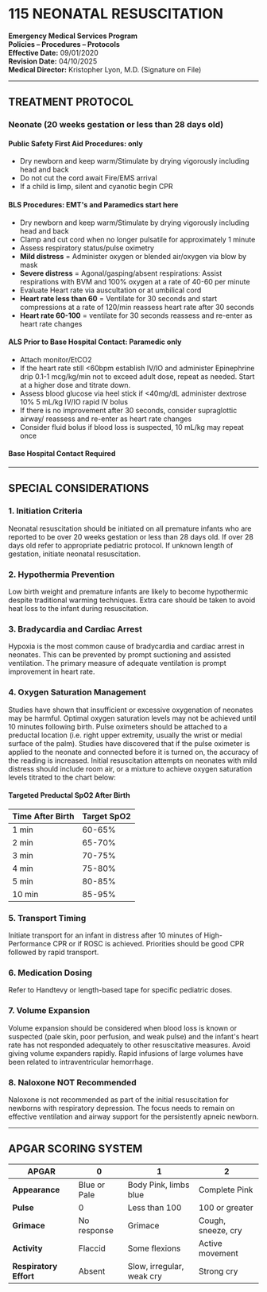 # 115 NEONATAL RESUSCITATION

**Emergency Medical Services Program**  
**Policies – Procedures – Protocols**  
**Effective Date:** 09/01/2020  
**Revision Date:** 04/10/2025  
**Medical Director:** Kristopher Lyon, M.D. (Signature on File)

---

## TREATMENT PROTOCOL

### Neonate (20 weeks gestation or less than 28 days old)

#### Public Safety First Aid Procedures: only

- Dry newborn and keep warm/Stimulate by drying vigorously including head and back
- Do not cut the cord await Fire/EMS arrival
- If a child is limp, silent and cyanotic begin CPR

#### BLS Procedures: EMT's and Paramedics start here

- Dry newborn and keep warm/Stimulate by drying vigorously including head and back
- Clamp and cut cord when no longer pulsatile for approximately 1 minute
- Assess respiratory status/pulse oximetry
- **Mild distress** = Administer oxygen or blended air/oxygen via blow by mask
- **Severe distress** = Agonal/gasping/absent respirations: Assist respirations with BVM and 100% oxygen at a rate of 40-60 per minute
- Evaluate Heart rate via auscultation or at umbilical cord
- **Heart rate less than 60** = Ventilate for 30 seconds and start compressions at a rate of 120/min reassess heart rate after 30 seconds
- **Heart rate 60-100** = ventilate for 30 seconds reassess and re-enter as heart rate changes

#### ALS Prior to Base Hospital Contact: Paramedic only

- Attach monitor/EtCO2
- If the heart rate still <60bpm establish IV/IO and administer Epinephrine drip 0.1-1 mcg/kg/min not to exceed adult dose, repeat as needed. Start at a higher dose and titrate down.
- Assess blood glucose via heel stick if <40mg/dL administer dextrose 10% 5 mL/kg IV/IO rapid IV bolus
- If there is no improvement after 30 seconds, consider supraglottic airway/ reassess and re-enter as heart rate changes
- Consider fluid bolus if blood loss is suspected, 10 mL/kg may repeat once

#### Base Hospital Contact Required

---

## SPECIAL CONSIDERATIONS

### 1. Initiation Criteria

Neonatal resuscitation should be initiated on all premature infants who are reported to be over 20 weeks gestation or less than 28 days old. If over 28 days old refer to appropriate pediatric protocol. If unknown length of gestation, initiate neonatal resuscitation.

### 2. Hypothermia Prevention

Low birth weight and premature infants are likely to become hypothermic despite traditional warming techniques. Extra care should be taken to avoid heat loss to the infant during resuscitation.

### 3. Bradycardia and Cardiac Arrest

Hypoxia is the most common cause of bradycardia and cardiac arrest in neonates. This can be prevented by prompt suctioning and assisted ventilation. The primary measure of adequate ventilation is prompt improvement in heart rate.

### 4. Oxygen Saturation Management

Studies have shown that insufficient or excessive oxygenation of neonates may be harmful. Optimal oxygen saturation levels may not be achieved until 10 minutes following birth. Pulse oximeters should be attached to a preductal location (i.e. right upper extremity, usually the wrist or medial surface of the palm). Studies have discovered that if the pulse oximeter is applied to the neonate and connected before it is turned on, the accuracy of the reading is increased. Initial resuscitation attempts on neonates with mild distress should include room air, or a mixture to achieve oxygen saturation levels titrated to the chart below:

#### Targeted Preductal SpO2 After Birth

| Time After Birth | Target SpO2 |
|------------------|-------------|
| 1 min | 60-65% |
| 2 min | 65-70% |
| 3 min | 70-75% |
| 4 min | 75-80% |
| 5 min | 80-85% |
| 10 min | 85-95% |

### 5. Transport Timing

Initiate transport for an infant in distress after 10 minutes of High-Performance CPR or if ROSC is achieved. Priorities should be good CPR followed by rapid transport.

### 6. Medication Dosing

Refer to Handtevy or length-based tape for specific pediatric doses.

### 7. Volume Expansion

Volume expansion should be considered when blood loss is known or suspected (pale skin, poor perfusion, and weak pulse) and the infant's heart rate has not responded adequately to other resuscitative measures. Avoid giving volume expanders rapidly. Rapid infusions of large volumes have been related to intraventricular hemorrhage.

### 8. Naloxone NOT Recommended

Naloxone is not recommended as part of the initial resuscitation for newborns with respiratory depression. The focus needs to remain on effective ventilation and airway support for the persistently apneic newborn.

---

## APGAR SCORING SYSTEM

| **APGAR** | **0** | **1** | **2** |
|-----------|-------|-------|-------|
| **Appearance** | Blue or Pale | Body Pink, limbs blue | Complete Pink |
| **Pulse** | 0 | Less than 100 | 100 or greater |
| **Grimace** | No response | Grimace | Cough, sneeze, cry |
| **Activity** | Flaccid | Some flexions | Active movement |
| **Respiratory Effort** | Absent | Slow, irregular, weak cry | Strong cry |


